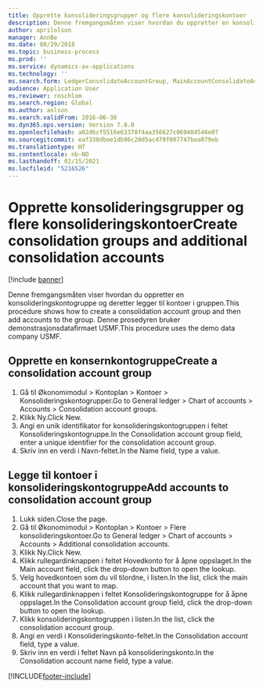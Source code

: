 ```yaml
---
title: Opprette konsolideringsgrupper og flere konsolideringskontoer
description: Denne fremgangsmåten viser hvordan du oppretter en konsolideringskontogruppe og deretter legger til kontoer i gruppen.
author: aprilolson
manager: AnnBe
ms.date: 08/29/2018
ms.topic: business-process
ms.prod: ''
ms.service: dynamics-ax-applications
ms.technology: ''
ms.search.form: LedgerConsolidateAccountGroup, MainAccountConsolidateAccount
audience: Application User
ms.reviewer: roschlom
ms.search.region: Global
ms.author: aolson
ms.search.validFrom: 2016-06-30
ms.dyn365.ops.version: Version 7.0.0
ms.openlocfilehash: a02d6cf5516e63378f4aa356627c069404546e07
ms.sourcegitcommit: eaf330dbee1db96c20d5ac479f007747bea079eb
ms.translationtype: HT
ms.contentlocale: nb-NO
ms.lasthandoff: 02/15/2021
ms.locfileid: "5216526"
---
```

# <a name="create-consolidation-groups-and-additional-consolidation-accounts"></a><span data-ttu-id="2361a-103">Opprette konsolideringsgrupper og flere konsolideringskontoer</span><span class="sxs-lookup"><span data-stu-id="2361a-103">Create consolidation groups and additional consolidation accounts</span></span>

[!include [banner](../../includes/banner.md)]

<span data-ttu-id="2361a-104">Denne fremgangsmåten viser hvordan du oppretter en konsolideringskontogruppe og deretter legger til kontoer i gruppen.</span><span class="sxs-lookup"><span data-stu-id="2361a-104">This procedure shows how to create a consolidation account group and then add accounts to the group.</span></span> <span data-ttu-id="2361a-105">Denne prosedyren bruker demonstrasjonsdatafirmaet USMF.</span><span class="sxs-lookup"><span data-stu-id="2361a-105">This procedure uses the demo data company USMF.</span></span>


## <a name="create-a-consolidation-account-group"></a><span data-ttu-id="2361a-106">Opprette en konsernkontogruppe</span><span class="sxs-lookup"><span data-stu-id="2361a-106">Create a consolidation account group</span></span>
1. <span data-ttu-id="2361a-107">Gå til Økonomimodul > Kontoplan > Kontoer > Konsolideringskontogrupper.</span><span class="sxs-lookup"><span data-stu-id="2361a-107">Go to General ledger > Chart of accounts > Accounts > Consolidation account groups.</span></span>
2. <span data-ttu-id="2361a-108">Klikk Ny.</span><span class="sxs-lookup"><span data-stu-id="2361a-108">Click New.</span></span>
3. <span data-ttu-id="2361a-109">Angi en unik identifikator for konsolideringskontogruppen i feltet Konsolideringskontogruppe.</span><span class="sxs-lookup"><span data-stu-id="2361a-109">In the Consolidation account group field, enter a unique identifier for the consolidation account group.</span></span>
4. <span data-ttu-id="2361a-110">Skriv inn en verdi i Navn-feltet.</span><span class="sxs-lookup"><span data-stu-id="2361a-110">In the Name field, type a value.</span></span>

## <a name="add-accounts-to-consolidation-account-group"></a><span data-ttu-id="2361a-111">Legge til kontoer i konsolideringskontogruppe</span><span class="sxs-lookup"><span data-stu-id="2361a-111">Add accounts to consolidation account group</span></span>
1. <span data-ttu-id="2361a-112">Lukk siden.</span><span class="sxs-lookup"><span data-stu-id="2361a-112">Close the page.</span></span>
2. <span data-ttu-id="2361a-113">Gå til Økonomimodul > Kontoplan > Kontoer > Flere konsolideringskontoer.</span><span class="sxs-lookup"><span data-stu-id="2361a-113">Go to General ledger > Chart of accounts > Accounts > Additional consolidation accounts.</span></span>
3. <span data-ttu-id="2361a-114">Klikk Ny.</span><span class="sxs-lookup"><span data-stu-id="2361a-114">Click New.</span></span>
4. <span data-ttu-id="2361a-115">Klikk rullegardinknappen i feltet Hovedkonto for å åpne oppslaget.</span><span class="sxs-lookup"><span data-stu-id="2361a-115">In the Main account field, click the drop-down button to open the lookup.</span></span>
5. <span data-ttu-id="2361a-116">Velg hovedkontoen som du vil tilordne, i listen.</span><span class="sxs-lookup"><span data-stu-id="2361a-116">In the list, click the main account that you want to map.</span></span>
6. <span data-ttu-id="2361a-117">Klikk rullegardinknappen i feltet Konsolideringskontogruppe for å åpne oppslaget.</span><span class="sxs-lookup"><span data-stu-id="2361a-117">In the Consolidation account group field, click the drop-down button to open the lookup.</span></span>
7. <span data-ttu-id="2361a-118">Klikk konsolideringskontogruppen i listen.</span><span class="sxs-lookup"><span data-stu-id="2361a-118">In the list, click the consolidation account group.</span></span>
8. <span data-ttu-id="2361a-119">Angi en verdi i Konsolideringskonto-feltet.</span><span class="sxs-lookup"><span data-stu-id="2361a-119">In the Consolidation account field, type a value.</span></span>
9. <span data-ttu-id="2361a-120">Skriv inn en verdi i feltet Navn på konsolideringskonto.</span><span class="sxs-lookup"><span data-stu-id="2361a-120">In the Consolidation account name field, type a value.</span></span>



[!INCLUDE[footer-include](../../../includes/footer-banner.md)]
